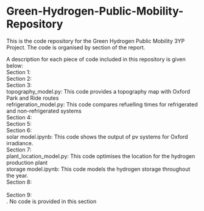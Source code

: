 # Green-Hydrogen-Public-Mobility-Repository
This is the code repository for the Green Hydrogen Public Mobility 3YP Project. The code is organised by section of the report.

A description for each piece of code included in this repository is given below:\
Section 1:
\
Section 2:
\
Section 3:\
topography_model.py: This code provides a topography map with Oxford Park and Ride routes\
refrigeration_model.py: This code compares refuelling times for refrigerated and non-refrigerated systems\
Section 4:\
Section 5:\
Section 6:\
solar model.ipynb: This code shows the output of pv systems for Oxford irradiance.\
Section 7:\
 plant_location_model.py: This code optimises the location for the hydrogen production plant\
 storage model.ipynb: This code models the hydrogen storage throughout the year.\
Section 8:\
\
Section 9:\
. No code is provided in this section
